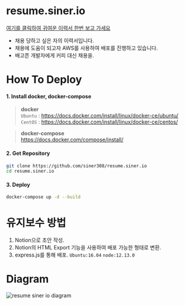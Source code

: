 # resume.siner.io
[여기를 클릭하여 귀여운 이력서 한번 보고 가세요](http://resume.siner.io)
* 채용 당하고 싶은 자의 이력서입니다.
* 채용에 도움이 되고자 AWS를 사용하여 배포를 진행하고 있습니다.
* 배고픈 개발자에게 커피 대신 채용을.

# How To Deploy
#### 1. Install docker, docker-compose
>**docker**<br>
>`Ubuntu` : https://docs.docker.com/install/linux/docker-ce/ubuntu/<br>
>`CentOS` : https://docs.docker.com/install/linux/docker-ce/centos/

>**docker-compose**<br>
>https://docs.docker.com/compose/install/<br>
#### 2. Get Repository
```bash
git clone https://github.com/siner308/resume.siner.io
cd resume.siner.io
```
#### 3. Deploy
```bash
docker-compose up -d --build
```

# 유지보수 방법
1. Notion으로 초안 작성.
2. Notion의 HTML Export 기능을 사용하여 배포 가능한 형태로 변환.
3. express.js를 통해 배포.
`Ubuntu:16.04` `node:12.13.0`

# Diagram
![resume siner io diagram](https://user-images.githubusercontent.com/34048253/67625046-eba69080-f873-11e9-966f-cce93d1ae78b.png)
